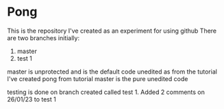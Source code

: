 # Pong

This is the repository I've created as an experiment for using github
There are two branches initially:
  1. master
  2. test 1
  
master is unprotected and is the default code unedited as from the tutorial I've created pong from tutorial
master is the pure unedited code

testing is done on branch created called test 1.
Added 2 comments on 26/01/23 to test 1
